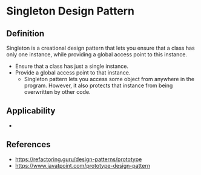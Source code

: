 # Singleton Design Pattern
## Definition
Singleton is a creational design pattern that lets you ensure that a class has only one instance, while providing a 
global access point to this instance.

- Ensure that a class has just a single instance. 
- Provide a global access point to that instance. 
    - Singleton pattern lets you access some object from anywhere in the program. However, it also protects that instance 
from being overwritten by other code.

## Applicability
- 

## References
- https://refactoring.guru/design-patterns/prototype
- https://www.javatpoint.com/prototype-design-pattern

